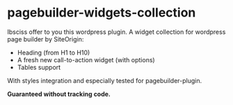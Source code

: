 pagebuilder-widgets-collection
==============================

Ibsciss offer to you this wordpress plugin.
A widget collection for wordpress page builder by SiteOrigin:

* Heading (from H1 to H10)
* A fresh new call-to-action widget (with options)
* Tables support

With styles integration and especially tested for pagebuilder-plugin.

__Guaranteed without tracking code.__

